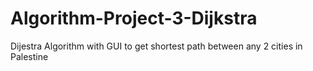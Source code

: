 # Algorithm-Project-3-Dijkstra
Dijestra Algorithm with GUI to get shortest path between any 2 cities in Palestine
